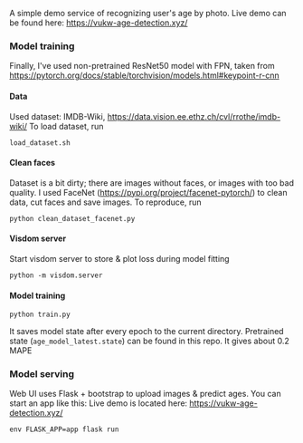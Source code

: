 A simple demo service of recognizing user's age by photo. Live demo can be found here: https://vukw-age-detection.xyz/

### Model training

Finally, I've used non-pretrained ResNet50 model with FPN, taken from  https://pytorch.org/docs/stable/torchvision/models.html#keypoint-r-cnn  

#### Data

Used dataset: IMDB-Wiki, https://data.vision.ee.ethz.ch/cvl/rrothe/imdb-wiki/
To load dataset, run

```(bash)
load_dataset.sh
```
    
#### Clean faces

Dataset is a bit dirty; there are images without faces, or images with too bad quality. I used FaceNet (https://pypi.org/project/facenet-pytorch/) to clean data, cut faces and save images. To reproduce, run

```(bash)
python clean_dataset_facenet.py
```

#### Visdom server

Start visdom server to store & plot loss during model fitting

```(bash)
python -m visdom.server
```

#### Model training

```(bash)
python train.py
```

It saves model state after every epoch to the current directory. Pretrained state (`age_model_latest.state`) can be found in this repo. It gives about 0.2 MAPE
   
### Model serving

Web UI uses Flask + bootstrap to upload images & predict ages. You can start an app like this:
Live demo is located here: https://vukw-age-detection.xyz/
```(bash)
env FLASK_APP=app flask run
```

